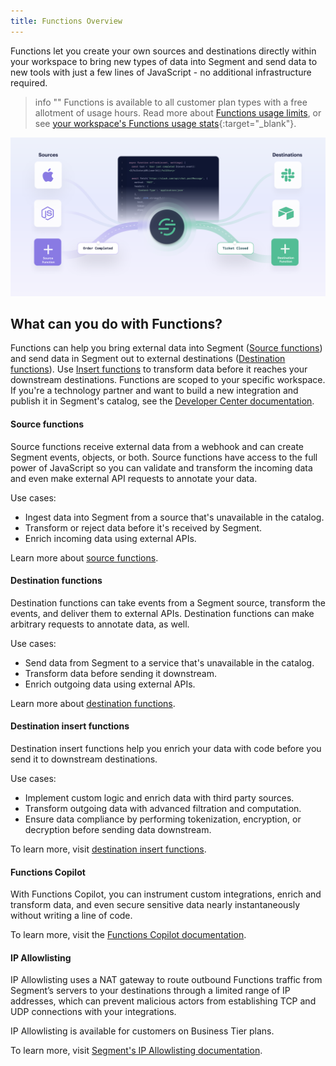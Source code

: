 ```yaml
---
title: Functions Overview
---
```


Functions let you create your own sources and destinations directly within your workspace to bring new types of data into Segment and send data to new tools with just a few lines of JavaScript - no additional infrastructure required.

> info ""
> Functions is available to all customer plan types with a free allotment of usage hours. Read more about [Functions usage limits](/docs/connections/functions/usage/), or see [your workspace's Functions usage stats](https://app.segment.com/goto-my-workspace/settings/usage?metric=functions){:target="_blank"}.

![An image illustrating source functions and destination functions in a Segment workspace](images/functions_overview.png)

## What can you do with Functions?
Functions can help you bring external data into Segment ([Source functions](/docs/connections/functions/source-functions)) and send data in Segment out to external destinations ([Destination functions](/docs/connections/functions/destination-functions)). Use [Insert functions](/docs/connections/functions/insert-functions) to transform data before it reaches your downstream destinations. Functions are scoped to your specific workspace. If you're a technology partner and want to build a new integration and publish it in Segment's catalog, see the [Developer Center documentation](/docs/partners/).

#### Source functions
Source functions receive external data from a webhook and can create Segment events, objects, or both. Source functions have access to the full power of JavaScript so you can validate and transform the incoming data and even make external API requests to annotate your data.

Use cases:
- Ingest data into Segment from a source that's unavailable in the catalog.
- Transform or reject data before it's received by Segment.
- Enrich incoming data using external APIs.

Learn more about [source functions](/docs/connections/functions/source-functions).

#### Destination functions
Destination functions can take events from a Segment source, transform the events, and deliver them to external APIs. Destination functions can make arbitrary requests to annotate data, as well.

Use cases:
- Send data from Segment to a service that's unavailable in the catalog.
- Transform data before sending it downstream.
- Enrich outgoing data using external APIs.

Learn more about [destination functions](/docs/connections/functions/destination-functions).

#### Destination insert functions
Destination insert functions help you enrich your data with code before you send it to downstream destinations.  

Use cases: 
- Implement custom logic and enrich data with third party sources.
- Transform outgoing data with advanced filtration and computation.
- Ensure data compliance by performing tokenization, encryption, or decryption before sending data downstream.

To learn more, visit [destination insert functions](/docs/connections/functions/insert-functions).

#### Functions Copilot

With Functions Copilot, you can instrument custom integrations, enrich and transform data, and even secure sensitive data nearly instantaneously without writing a line of code. 

To learn more, visit the [Functions Copilot documentation](/docs/connections/functions/copilot/).

#### IP Allowlisting

IP Allowlisting uses a NAT gateway to route outbound Functions traffic from Segment’s servers to your destinations through a limited range of IP addresses, which can prevent malicious actors from establishing TCP and UDP connections with your integrations.

IP Allowlisting is available for customers on Business Tier plans.

To learn more, visit [Segment's IP Allowlisting documentation](/docs/connections/destinations/#ip-allowlisting).
